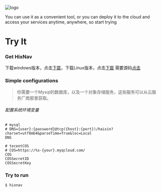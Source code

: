 ![logo](http://hixnav.github.io/img/logo.png)

You can use it as a convenient tool, or you can deploy it to the cloud and access your services anytime, anywhere, so start trying

# Try It
### Get HixNav

下载windows版本，点击<a href="./hixnav.exe">下载</a>，下载Linux版本，点击<a href="./hixnav">下载</a>
需要源码<a href="https://github.com/hixnav/hixnav">点击</a>

### Simple configurations

>你需要一个Mysql的数据库，以及一个对象存储服务，这些服务可以从云服务厂商那里获取。

###### 配置系统环境变量

```shell
# mysql
# DNS={user}:{password}@tcp({host}:{port})/haixin?charset=utf8mb4&parseTime=True&loc=Local
DNS

# tecentCOS
# COS=https://%s-{your}.myqcloud.com/
COS 
COSSecretID
COSSecretKey
``` 

### Try to run

```shell
$ hixnav
```
